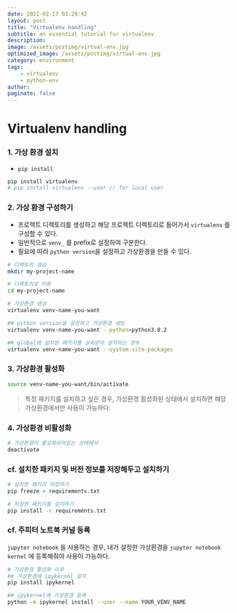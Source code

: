 ```yaml
---
date: 2021-02-17 03:29:42
layout: post
title: "Virtualenv handling"
subtitle: an essential tutorial for virtualenv
description:
image: /assets/postimg/virtual-env.jpg
optimized_image: /assets/postimg/virtual-env.jpg
category: environment
tags:
    - virtualenv
    - python-env
author:
paginate: false
---
```




# Virtualenv handling



### 1. 가상 환경 설치

- `pip install`

```zsh
pip install virtualenv
# pip install virtualenv --user // for local user
```





### 2. 가상 환경 구성하기

- 프로젝트 디렉토리를 생성하고 해당 프로젝트 디렉토리로 들어가서 `virtualenv` 를 구성할 수 있다. 
- 일반적으로 `venv_` 를 prefix로 설정하여 구분한다.
- 필요에 따라 `python version`을 설정하고 가상환경을 만들 수 있다.

```zsh
# 디렉토리 생성
mkdir my-project-name

# 디렉토리로 이동
cd my-project-name

# 가상환경 생성
virtualenv venv-name-you-want
```

``` zsh
## python version을 설정하고 가상환경 세팅
virtualenv venv-name-you-want --python=python3.8.2

## global에 설치된 패키지를 상속받아 설치하는 경우
virtualenv venv-name-you-want --system-site-packages
```







### 3. 가상환경 활성화

```zsh
source venv-name-you-want/bin/activate
```

> 특정 패키지를 설치하고 싶은 경우, 가상환경 활성화된 상태에서 설치하면 해당 가상환경에서만 사용이 가능하다.



### 4. 가상환경 비활성화

```zsh
# 가상환경이 활성화되어있는 상태에서
deactivate
```





### cf. 설치한 패키지 및 버전 정보를 저장해두고 설치하기

```zsh
# 설치한 패키지 저장하기
pip freeze > requirements.txt

# 저장한 패키지를 설치하기
pip install -r requirements.txt
```





### cf. 주피터 노트북 커널 등록

`jupyter notebook` 을 사용하는 경우, 내가 설정한 가상환경을 `jupyter notebook kernel` 에 등록해줘야 사용이 가능하다.

``` zsh
# 가상환경 활성화 이후
## 가상환경에 ipykernel 설치
pip install ipykernel

## ipykernel에 가상환경 등록
python -m ipykernel install --user --name YOUR_VENV_NAME
```















